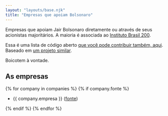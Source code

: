 ```yaml
---
layout: "layouts/base.njk"
title: "Empresas que apoiam Bolsonaro"
---
```


Empresas que apoiam Jair Bolsonaro diretamente ou através de seus acionistas majoritários. A maioria é associada ao [Instituto Brasil 200](https://www.brasil200.com.br/).

Essa é uma lista de código aberto [que você pode contribuir também, aqui](https://github.com/vhfmag/empresas-que-apoiam-bolsonaro). Baseado em [um projeto similar](https://github.com/hankchizljaw/companies-that-work-with-ice).

Boicotem à vontade.

## As empresas

{% for company in companies %}
{% if company.fonte %}

- {{ company.empresa }} ([fonte]({{company.fonte}}))

{% endif %}
{% endfor %}
